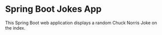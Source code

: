 # Spring Boot Jokes App

This Spring Boot web application displays a random Chuck Norris Joke on the index.